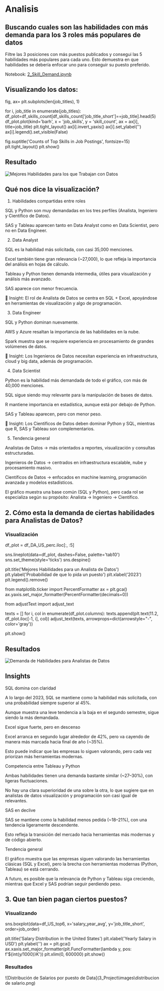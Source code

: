 # Analisis

## Buscando cuales son las habilidades con más demanda para los 3 roles más populares de datos
Filtre las 3 posiciones con más puestos publicados y consegui las 5 habilidades más populares para cada uno. Esto demuestra en que habilidades se debería enfocar uno para conseguir su puesto preferido. 

Notebook: [2_Skill_Demand.ipynb](3_Project\2_Skills_Count.ipynb)

## Visualizando los datos:

fig, ax= plt.subplots(len(job_titles), 1)

for i, job_title in enumerate(job_titles):
    df_plot=df_skills_count[df_skills_count['job_title_short']==job_title].head(5)
    df_plot.plot(kind='barh', x = 'job_skills', y = 'skill_count', ax = ax[i], title=job_title)
    plt.tight_layout()
    ax[i].invert_yaxis()
    ax[i].set_ylabel('')
    ax[i].legend().set_visible(False)

fig.suptitle('Counts of Top Skills in Job Postings', fontsize=15)
plt.tight_layout()
plt.show()

## Resultado
![Mejores Habilidades para los que Trabajan con Datos](3_Project\images\skill_demand_all_data_roles.png)

## Qué nos dice la visualización?
1. Habilidades compartidas entre roles

SQL y Python son muy demandadas en los tres perfiles (Analista, Ingeniero y Científico de Datos).

SAS y Tableau aparecen tanto en Data Analyst como en Data Scientist, pero no en Data Engineer.

2. Data Analyst

SQL es la habilidad más solicitada, con casi 35,000 menciones.

Excel también tiene gran relevancia (~27,000), lo que refleja la importancia del análisis en hojas de cálculo.

Tableau y Python tienen demanda intermedia, útiles para visualización y análisis más avanzado.

SAS aparece con menor frecuencia.

🔎 Insight: El rol de Analista de Datos se centra en SQL + Excel, apoyándose en herramientas de visualización y algo de programación.

3. Data Engineer

SQL y Python dominan nuevamente.

AWS y Azure resaltan la importancia de las habilidades en la nube.

Spark muestra que se requiere experiencia en procesamiento de grandes volúmenes de datos.

🔎 Insight: Los Ingenieros de Datos necesitan experiencia en infraestructura, cloud y big data, además de programación.

4. Data Scientist

Python es la habilidad más demandada de todo el gráfico, con más de 40,000 menciones.

SQL sigue siendo muy relevante para la manipulación de bases de datos.

R mantiene importancia en estadística, aunque está por debajo de Python.

SAS y Tableau aparecen, pero con menor peso.

🔎 Insight: Los Científicos de Datos deben dominar Python y SQL, mientras que R, SAS y Tableau son complementarios.

5. Tendencia general

Analistas de Datos → más orientados a reportes, visualización y consultas estructuradas.

Ingenieros de Datos → centrados en infraestructura escalable, nube y procesamiento masivo.

Científicos de Datos → enfocados en machine learning, programación avanzada y modelos estadísticos.

El gráfico muestra una base común (SQL y Python), pero cada rol se especializa según su propósito: Analista → Ingeniero → Científico.

## 2. Cómo esta la demanda de ciertas habilidades para Analistas de Datos?

### Visualización

df_plot = df_DA_US_perc.iloc[:, :5]

sns.lineplot(data=df_plot, dashes=False, palette='tab10')
sns.set_theme(style='ticks')
sns.despine()

plt.title('Mejores Habilidades para un Analista de Datos')
plt.ylabel('Probabilidad de que lo pida un puesto')
plt.xlabel('2023')
plt.legend().remove()

from matplotlib.ticker import PercentFormatter
ax = plt.gca()
ax.yaxis.set_major_formatter(PercentFormatter(decimals=0))

from adjustText import adjust_text

texts = []
for i, col in enumerate(df_plot.columns):
    texts.append(plt.text(11.2, df_plot.iloc[-1, i], col))
adjust_text(texts, arrowprops=dict(arrowstyle="-", color='gray'))

plt.show()

## Resultados

![Demanda de Habilidades para Analistas de Datos](3_Project\images\demanda_habilidades_DA.png)

## Insights
SQL domina con claridad

A lo largo del 2023, SQL se mantiene como la habilidad más solicitada, con una probabilidad siempre superior al 45%.

Aunque muestra una leve tendencia a la baja en el segundo semestre, sigue siendo la más demandada.

Excel sigue fuerte, pero en descenso

Excel arranca en segundo lugar alrededor de 42%, pero va cayendo de manera más marcada hacia final de año (~35%).

Esto puede indicar que las empresas lo siguen valorando, pero cada vez priorizan más herramientas modernas.

Competencia entre Tableau y Python

Ambas habilidades tienen una demanda bastante similar (~27–30%), con ligeras fluctuaciones.

No hay una clara superioridad de una sobre la otra, lo que sugiere que en analistas de datos visualización y programación son casi igual de relevantes.

SAS en declive

SAS se mantiene como la habilidad menos pedida (~18–21%), con una tendencia ligeramente descendente.

Esto refleja la transición del mercado hacia herramientas más modernas y de código abierto.

Tendencia general

El gráfico muestra que las empresas siguen valorando las herramientas clásicas (SQL y Excel), pero la brecha con herramientas modernas (Python, Tableau) se está cerrando.

A futuro, es posible que la relevancia de Python y Tableau siga creciendo, mientras que Excel y SAS podrían seguir perdiendo peso.


## 3. Que tan bien pagan ciertos puestos?
### Visualizando

sns.boxplot(data=df_US_top6, x='salary_year_avg', y='job_title_short', order=job_order)

plt.title('Salary Distribution in the United States')
plt.xlabel('Yearly Salary in USD')
plt.ylabel('')
ax = plt.gca()
ax.xaxis.set_major_formatter(plt.FuncFormatter(lambda y, pos: f'${int(y/1000)}K'))
plt.xlim(0, 600000)
plt.show()

### Resultados

![Distribución de Salarios por puesto de Data](3_Project\images\distribucion de salario.png)
